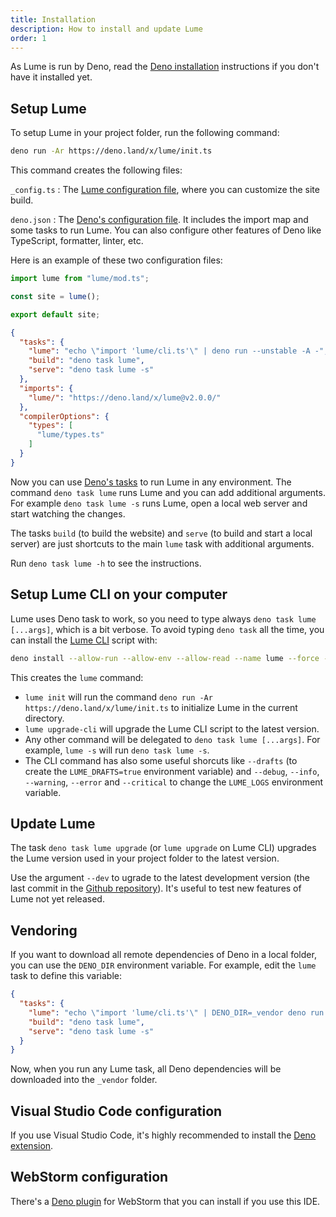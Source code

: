 ```yaml
---
title: Installation
description: How to install and update Lume
order: 1
---
```


As Lume is run by Deno, read the
[Deno installation](https://docs.deno.com/runtime/manual#install-deno)
instructions if you don't have it installed yet.

## Setup Lume

To setup Lume in your project folder, run the following command:

```sh
deno run -Ar https://deno.land/x/lume/init.ts
```

This command creates the following files:

<!-- deno-fmt-ignore-start -->

`_config.ts`
: The [Lume configuration file](../configuration/config-file.md),
where you can customize the site build.

`deno.json`
: The
[Deno's configuration file](https://deno.land/manual/getting_started/configuration_file).
It includes the import map and some tasks to run Lume. You can also configure
other features of Deno like TypeScript, formatter, linter, etc.

<!-- deno-fmt-ignore-end -->

Here is an example of these two configuration files:

<lume-code>

```js {title="_config.ts"}
import lume from "lume/mod.ts";

const site = lume();

export default site;
```

```json {title="deno.json"}
{
  "tasks": {
    "lume": "echo \"import 'lume/cli.ts'\" | deno run --unstable -A -",
    "build": "deno task lume",
    "serve": "deno task lume -s"
  },
  "imports": {
    "lume/": "https://deno.land/x/lume@v2.0.0/"
  },
  "compilerOptions": {
    "types": [
      "lume/types.ts"
    ]
  }
}
```

</lume-code>

Now you can use [Deno's tasks](https://deno.land/manual/tools/task_runner) to
run Lume in any environment. The command `deno task lume` runs Lume and you can
add additional arguments. For example `deno task lume -s` runs Lume, open a
local web server and start watching the changes.

The tasks `build` (to build the website) and `serve` (to build and start a local
server) are just shortcuts to the main `lume` task with additional arguments.

Run `deno task lume -h` to see the instructions.

## Setup Lume CLI on your computer

Lume uses Deno task to work, so you need to type always
`deno task lume [...args]`, which is a bit verbose. To avoid typing `deno task`
all the time, you can install the [Lume CLI](https://github.com/lumeland/cli)
script with:

```sh
deno install --allow-run --allow-env --allow-read --name lume --force --reload https://deno.land/x/lume_cli/mod.ts
```

This creates the `lume` command:

- `lume init` will run the command
  `deno run -Ar https://deno.land/x/lume/init.ts` to initialize Lume in the
  current directory.
- `lume upgrade-cli` will upgrade the Lume CLI script to the latest version.
- Any other command will be delegated to `deno task lume [...args]`. For
  example, `lume -s` will run `deno task lume -s`.
- The CLI command has also some useful shorcuts like `--drafts` (to create the
  `LUME_DRAFTS=true` environment variable) and `--debug`, `--info`, `--warning`,
  `--error` and `--critical` to change the `LUME_LOGS` environment variable.

## Update Lume

The task `deno task lume upgrade` (or `lume upgrade` on Lume CLI) upgrades the
Lume version used in your project folder to the latest version.

Use the argument `--dev` to ugrade to the latest development version (the last
commit in the [Github repository](https://github.com/lumeland/lume)). It's
useful to test new features of Lume not yet released.

## Vendoring

If you want to download all remote dependencies of Deno in a local folder, you
can use the `DENO_DIR` environment variable. For example, edit the `lume` task
to define this variable:

```json
{
  "tasks": {
    "lume": "echo \"import 'lume/cli.ts'\" | DENO_DIR=_vendor deno run -A -",
    "build": "deno task lume",
    "serve": "deno task lume -s"
  }
}
```

Now, when you run any Lume task, all Deno dependencies will be downloaded into
the `_vendor` folder.

## Visual Studio Code configuration

If you use Visual Studio Code, it's highly recommended to install the
[Deno extension](https://marketplace.visualstudio.com/items?itemName=denoland.vscode-deno).

## WebStorm configuration

There's a [Deno plugin](https://plugins.jetbrains.com/plugin/14382-deno/) for
WebStorm that you can install if you use this IDE.
